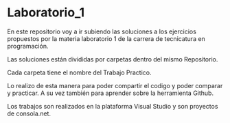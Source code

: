 # Laboratorio_1
En este repositorio voy a ir subiendo las soluciones a los ejercicios propuestos por la materia laboratorio 1 de la carrera de tecnicatura en programación.

Las soluciones están divididas por carpetas dentro del mismo Repositorio.

Cada carpeta tiene el nombre del Trabajo Practico.

Lo realizo de esta manera para poder compartir el codigo y poder comparar y practicar. A su vez también para aprender sobre la herramienta Github.

Los trabajos son realizados en la plataforma Visual Studio y son proyectos de consola.net.
